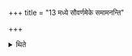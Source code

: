+++
title = "13 मध्ये सौवर्णमेके समामनन्ति"

+++

<details><summary>थिते</summary>

मध्ये सौवर्णमेके समामनन्ति १३
</details>
